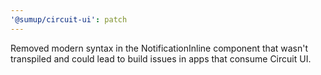 ```yaml
---
'@sumup/circuit-ui': patch
---
```


Removed modern syntax in the NotificationInline component that wasn't transpiled and could lead to build issues in apps that consume Circuit UI.
